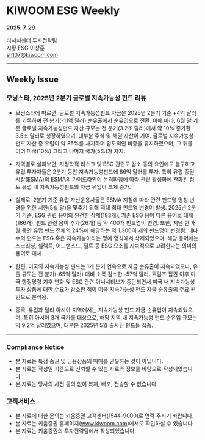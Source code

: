 # KIWOOM ESG Weekly

**2025. 7. 29**

리서치센터 투자전략팀  
시황·ESG 이창훈  
sh107@kiwoom.com  

---

## Weekly Issue

### 모닝스타, 2025년 2분기 글로벌 지속가능성 펀드 리뷰

- 모닝스타에 따르면, 글로벌 지속가능성펀드 자금은 2025년 2분기 기준 +4억 달러를 기록하며 전 분기(-11억 달러) 순유출에서 순유입으로 전환. 이에 따라, 6월 말 기준 글로벌 지속가능성펀드 자산 규모는 전 분기(3.2조 달러)에서 약 10% 증가한 3.5조 달러로 성장하였으며, 대부분 주식 및 채권 자산이 기여. 글로벌 지속가능성 펀드 자산 중 유럽이 약 85%를 차지하며 압도적인 비중을 유지하였으며, 그 뒤를 이어 미국(10%) 그리고 나머지 국가(5%)가 차지.

- 지역별로 살펴보면, 지정학적 리스크 및 ESG 관련도 감소 등의 요인에도 불구하고 유럽 투자자들은 2분기 동안 지속가능성펀드에 86억 달러를 투자. 특히 유럽 증권시장(ESMA)의 ESMA의 가이드라인이 본격화됨에 따라 관련 활성화에 완화된 정도 유럽 내 지속가능성펀드의 자금 유입이 크게 증가.

- 실제로, 2분기 기준 유럽 자산운용사들은 ESMA 지침에 따라 관련 펀드명 명칭 변경을 위한 시한(5월 말)을 맞추기 위해 역대 최대 펀드명 변경이 발생. 2025년 2분기 기준, ESG 관련 용어의 완전한 삭제(183개), 기존 ESG 용어 다른 용어로 대체(186개), 펀드 관련 용어 추가(26개) 등 약 400개 펀드명이 변경. 또한, 지난 한 개월 동안 유럽 펀드 전체의 24%에 해당하는 약 1,300여 개의 펀드명이 변경됨. 대다수의 펀드는 ESG 혹은 지속가능이라는 명예 형식에서 삭제되었으며, 해당 용어에는 스크리닝, 셀렉트, 어드밴스드, 딜트 등 ESG 요소를 지속적으로 고려한다는 의미의 용어로 대체.

- 한편, 미국의 지속가능성 펀드는 1개 분기 연속으로 자금 순유출이 지속되었으나, 유출 규모는 전 분기(-65억 달러) 대비 소폭 감소한 -57억 달러. 트럼프 집권 이후 미국 행정명령 기후 변화 및 ESG 관련 이니셔티브가 중단되면서 미국 내 지속가능성 투자 상품에 대한 수요가 감소한 점이 미국 지속가능성 펀드 자금 순유출의 주요 원인으로 분석됨.

- 중국, 유럽과 달리 아시아 지역에서는 지속가능성 펀드 자금 순유입이 지속되었으며, 특히 아시아 3개 국가를 대상으로, 해당 지역 내 지속가능성 펀드 순유입 규모는 약 9.2억 달러였으며, 대부분 2025년 5월 출시된 펀드들 집중.

---

### Compliance Notice

- 본 자료는 특정 증권 및 금융상품의 매매를 권유하는 것이 아닙니다.
- 본 자료는 작성일 기준으로 신뢰할 수 있는 자료와 정보를 바탕으로 작성되었습니다.
- 본 자료는 당사의 사전 동의 없이 복제, 배포, 전송할 수 없습니다.

### 고객서비스

- 본 자료에 대한 문의는 키움증권 고객센터(1544-9000)로 연락 주시기 바랍니다.
- 본 자료는 키움증권 홈페이지(www.kiwoom.com)에서도 확인하실 수 있습니다.
- 본 자료는 키움증권의 투자전략팀에서 작성되었습니다.